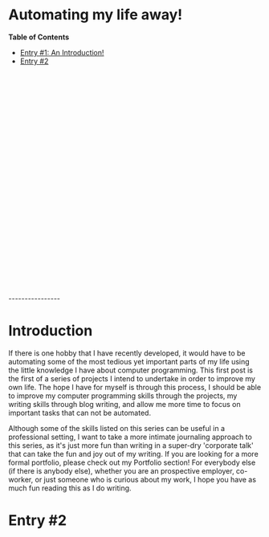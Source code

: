 # Automating my life away!
**Table of Contents**
- [Entry #1: An Introduction!](#Introduction)
- [Entry #2](#Entry-#2)

<br />
<br /><br /><br /><br /><br /><br /><br /><br /><br /><br /><br /><br /><br /><br /><br /><br /><br /><br /><br /><br /><br /><br /><br /><br /><br />
----------------

# Introduction
If there is one hobby that I have recently developed, it would have to be automating some of the most tedious yet important parts of my life using the little knowledge I have about computer programming. This first post is the first of a series of projects I intend to undertake in order to improve my own life. The hope I have for myself is through this process, I should be able to improve my computer programming skills through the projects, my writing skills through blog writing, and allow me more time to focus on important tasks that can not be automated. 

Although some of the skills listed on this series can be useful in a professional setting, I want to take a more intimate journaling approach to this series, as it's just more fun than writing in a super-dry 'corporate talk' that can take the fun and joy out of my writing. If you are looking for a more formal portfolio, please check out my Portfolio section! For everybody else (if there is anybody else), whether you are an prospective employer, co-worker, or just someone who is curious about my work, I hope you have as much fun reading this as I do writing.

# Entry #2
